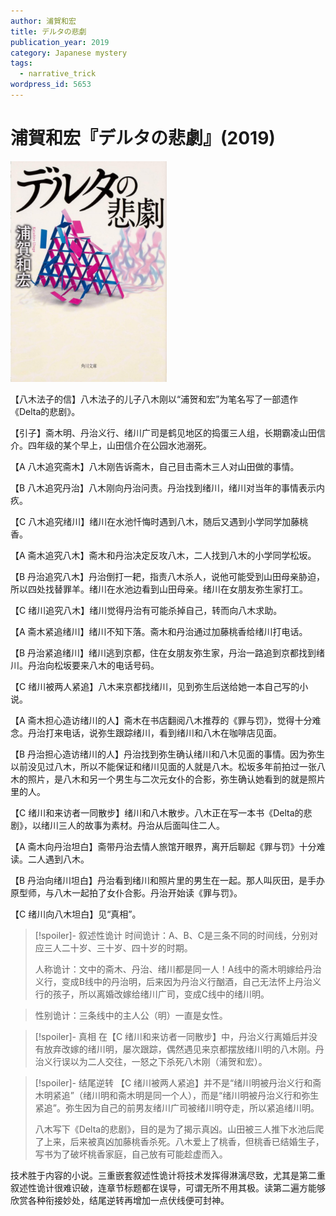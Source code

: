 ```yaml
---
author: 浦賀和宏
title: デルタの悲劇
publication_year: 2019
category: Japanese mystery
tags:
  - narrative_trick
wordpress_id: 5653
---
```


# 浦賀和宏『デルタの悲劇』(2019)

<img src=images/2019_cover.jpg width=250/>

【八木法子的信】八木法子的儿子八木刚以“浦贺和宏”为笔名写了一部遗作《Delta的悲剧》。

【引子】斋木明、丹治义行、绪川广司是鹤见地区的捣蛋三人组，长期霸凌山田信介。四年级的某个早上，山田信介在公园水池溺死。

【A 八木追究斋木】八木刚告诉斋木，自己目击斋木三人对山田做的事情。

【B 八木追究丹治】八木刚向丹治问责。丹治找到绪川，绪川对当年的事情表示内疚。

【C 八木追究绪川】绪川在水池忏悔时遇到八木，随后又遇到小学同学加藤桃香。

【A 斋木追究八木】斋木和丹治决定反攻八木，二人找到八木的小学同学松坂。

【B 丹治追究八木】丹治倒打一耙，指责八木杀人，说他可能受到山田母亲胁迫，所以四处找替罪羊。绪川在水池边看到山田母亲。绪川在女朋友弥生家打工。

【C 绪川追究八木】绪川觉得丹治有可能杀掉自己，转而向八木求助。

【A 斋木紧追绪川】绪川不知下落。斋木和丹治通过加藤桃香给绪川打电话。

【B 丹治紧追绪川】绪川逃到京都，住在女朋友弥生家，丹治一路追到京都找到绪川。丹治向松坂要来八木的电话号码。

【C 绪川被两人紧追】八木来京都找绪川，见到弥生后送给她一本自己写的小说。

【A 斋木担心造访绪川的人】斋木在书店翻阅八木推荐的《罪与罚》，觉得十分难念。丹治打来电话，说弥生跟踪绪川，看到绪川和八木在咖啡店见面。

【B 丹治担心造访绪川的人】丹治找到弥生确认绪川和八木见面的事情。因为弥生以前没见过八木，所以不能保证和绪川见面的人就是八木。松坂多年前拍过一张八木的照片，是八木和另一个男生与二次元女仆的合影，弥生确认她看到的就是照片里的人。

【C 绪川和来访者一同散步】绪川和八木散步。八木正在写一本书《Delta的悲剧》，以绪川三人的故事为素材。丹治从后面叫住二人。

【A 斋木向丹治坦白】斋带丹治去情人旅馆开眼界，离开后聊起《罪与罚》十分难读。二人遇到八木。

【B 丹治向绪川坦白】丹治看到绪川和照片里的男生在一起。那人叫灰田，是手办原型师，与八木一起拍了女仆合影。丹治开始读《罪与罚》。

【C 绪川向八木坦白】见“真相”。

> [!spoiler]- 叙述性诡计
> 时间诡计：A、B、C是三条不同的时间线，分别对应三人二十岁、三十岁、四十岁的时期。
> 
> 人称诡计：文中的斋木、丹治、绪川都是同一人！A线中的斋木明嫁给丹治义行，变成B线中的丹治明，后来因为丹治义行酗酒，自己无法怀上丹治义行的孩子，所以离婚改嫁给绪川广司，变成C线中的绪川明。

> 性别诡计：三条线中的主人公（明）一直是女性。

> [!spoiler]- 真相
> 在【C 绪川和来访者一同散步】中，丹治义行离婚后并没有放弃改嫁的绪川明，屡次跟踪，偶然遇见来京都摆放绪川明的八木刚。丹治义行误以为二人交往，一怒之下杀死八木刚（浦贺和宏）。

> [!spoiler]- 结尾逆转
> 【C 绪川被两人紧追】并不是“绪川明被丹治义行和斋木明紧追”（绪川明和斋木明是同一个人），而是“绪川明被丹治义行和弥生紧追”。弥生因为自己的前男友绪川广司被绪川明夺走，所以紧追绪川明。
> 
> 八木写下《Delta的悲剧》，目的是为了揭示真凶。山田被三人推下水池后爬了上来，后来被真凶加藤桃香杀死。八木爱上了桃香，但桃香已结婚生子，写书为了破坏桃香家庭，自己放有可能趁虚而入。

技术胜于内容的小说。三重嵌套叙述性诡计将技术发挥得淋漓尽致，尤其是第二重叙述性诡计很难识破，连章节标题都在误导，可谓无所不用其极。读第二遍方能够欣赏各种衔接妙处，结尾逆转再增加一点伏线便可封神。